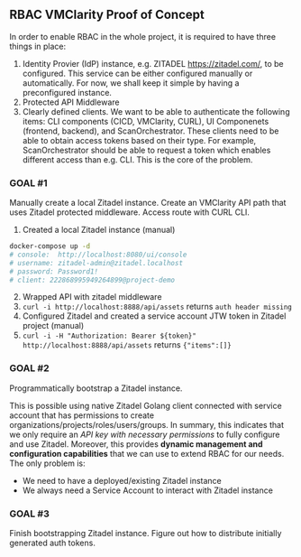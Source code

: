 ## RBAC VMClarity Proof of Concept

In order to enable RBAC in the whole project, it is required to have three things in place:
1. Identity Provier (IdP) instance, e.g. ZITADEL https://zitadel.com/, to be configured. This service can be either configured manually or automatically. 
For now, we shall keep it simple by having a preconfigured instance.
2. Protected API Middleware
3. Clearly defined clients. We want to be able to authenticate the following items: CLI components (CICD, VMClarity, CURL), UI Componenets (frontend, backend), and ScanOrchestrator. 
These clients need to be able to obtain access tokens based on their type. For example, ScanOrchestrator should be able to request a token which enables different access than e.g. CLI. 
This is the core of the problem.

   
### GOAL #1
Manually create a local Zitadel instance. Create an VMClarity API path that uses Zitadel protected middleware. 
Access route with CURL CLI.

1. Created a local Zitadel instance (manual)
```bash
docker-compose up -d
# console:  http://localhost:8080/ui/console
# username: zitadel-admin@zitadel.localhost
# password: Password1!
# client: 222868995949264899@project-demo
```
2. Wrapped API with zitadel middleware
3. `curl -i http://localhost:8888/api/assets` returns `auth header missing`
4. Configured Zitadel and created a service account JTW token in Zitadel project (manual)
5. `curl -i -H "Authorization: Bearer ${token}" http://localhost:8888/api/assets` returns `{"items":[]}`

### GOAL #2
Programmatically bootstrap a Zitadel instance. 

This is possible using native Zitadel Golang client connected with service account that has permissions 
to create organizations/projects/roles/users/groups.
In summary, this indicates that we only require an _API key with necessary permissions_ to fully configure and use Zitadel.
Moreover, this provides **dynamic management and configuration capabilities** that we can use to extend RBAC for our needs.
The only problem is:
- We need to have a deployed/existing Zitadel instance
- We always need a Service Account to interact with Zitadel instance

### GOAL #3
Finish bootstrapping Zitadel instance. Figure out how to distribute initially generated auth tokens.
